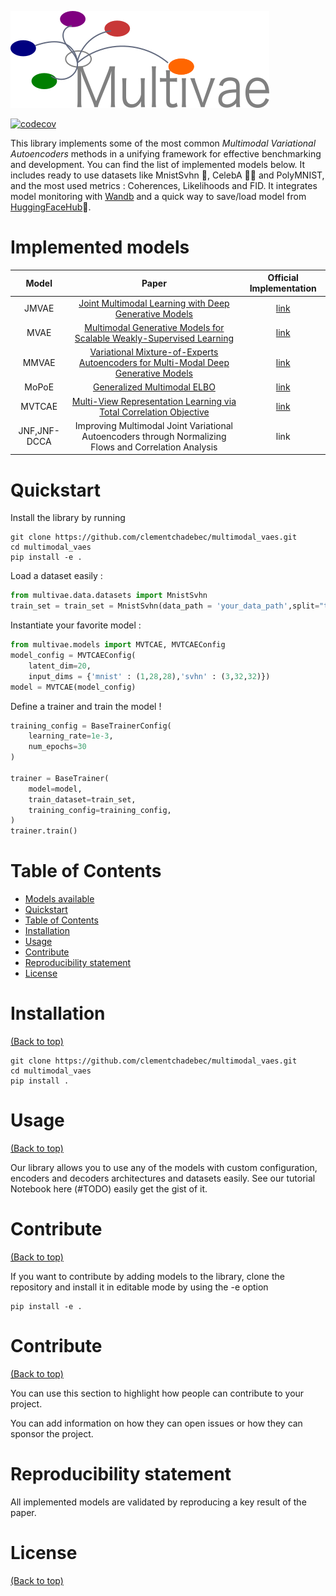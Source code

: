 ![logo](./static/multivae_logog.png)


<!-- Add buttons here -->
[![codecov](https://codecov.io/gh/clementchadebec/multimodal_vaes/branch/main/graph/badge.svg?token=0077GYjHKo)](https://codecov.io/gh/clementchadebec/multimodal_vaes)



<!-- Describe your project in brief -->

This library implements some of the most common *Multimodal Variational Autoencoders* methods in a unifying framework for effective benchmarking and development. You can find the list of implemented models below.
It includes ready to use datasets like MnistSvhn 🔢, CelebA 💁‍♀️ and PolyMNIST, 
and the most used metrics : Coherences, Likelihoods and FID. 
It integrates model monitoring with [Wandb](https://wandb.ai) and a quick way to save/load model from [HuggingFaceHub](https://huggingface.co/)🤗.


# Implemented models

|Model|Paper|Official Implementation|
|:---:|:----:|:---------------------:|
|JMVAE|[Joint Multimodal Learning with Deep Generative Models](https://arxiv.org/abs/1611.01891)|[link](https://github.com/masa-su/jmvae)|
|MVAE| [Multimodal Generative Models for Scalable Weakly-Supervised Learning](https://proceedings.neurips.cc/paper/2018/hash/1102a326d5f7c9e04fc3c89d0ede88c9-Abstract.html)|[link](https://github.com/mhw32/multimodal-vae-public)|
|MMVAE|[Variational Mixture-of-Experts Autoencoders for Multi-Modal Deep Generative Models](https://proceedings.neurips.cc/paper/2019/hash/0ae775a8cb3b499ad1fca944e6f5c836-Abstract.html)|[link](https://github.com/iffsid/mmvae)|
|MoPoE| [Generalized Multimodal ELBO](https://openreview.net/forum?id=5Y21V0RDBV)|[link](https://github.com/thomassutter/MoPoE)|
|MVTCAE | [Multi-View Representation Learning via Total Correlation Objective](https://proceedings.neurips.cc/paper/2021/hash/65a99bb7a3115fdede20da98b08a370f-Abstract.html)|[link](https://github.com/gr8joo/MVTCAE/)|
|JNF,JNF-DCCA| Improving Multimodal Joint Variational Autoencoders through Normalizing Flows and Correlation Analysis | link|

# Quickstart

<!-- Add a demo for your project -->
Install the library by running 
```shell
git clone https://github.com/clementchadebec/multimodal_vaes.git
cd multimodal_vaes
pip install -e .
```
Load a dataset easily :
```python
from multivae.data.datasets import MnistSvhn
train_set = train_set = MnistSvhn(data_path = 'your_data_path',split="train", download=True)

```
Instantiate your favorite model :
```python
from multivae.models import MVTCAE, MVTCAEConfig
model_config = MVTCAEConfig(
    latent_dim=20, 
    input_dims = {'mnist' : (1,28,28),'svhn' : (3,32,32)})
model = MVTCAE(model_config)

```
Define a trainer and train the model !
```python
training_config = BaseTrainerConfig(
    learning_rate=1e-3,
    num_epochs=30
)

trainer = BaseTrainer(
    model=model,
    train_dataset=train_set,
    training_config=training_config,
)
trainer.train()
```

# Table of Contents


- [Models available](#implemented-models)
- [Quickstart](#quickstart)
- [Table of Contents](#table-of-contents)
- [Installation](#installation)
- [Usage](#usage)
- [Contribute](#contribute)
- [Reproducibility statement](#reproducibility-statement)
- [License](#license)

# Installation
[(Back to top)](#table-of-contents)


```shell
git clone https://github.com/clementchadebec/multimodal_vaes.git
cd multimodal_vaes
pip install .
```

# Usage
[(Back to top)](#table-of-contents)

Our library allows you to use any of the models with custom configuration, encoders and decoders architectures and datasets easily. 
See our tutorial Notebook here (#TODO) easily get the gist of it. 

# Contribute
[(Back to top)](#table-of-contents)

If you want to contribute by adding models to the library, clone the repository and install it in editable mode by using the -e option
```shell
pip install -e .
```


# Contribute
[(Back to top)](#table-of-contents)

You can use this section to highlight how people can contribute to your project.

You can add information on how they can open issues or how they can sponsor the project.

# Reproducibility statement

All implemented models are validated by reproducing a key result of the paper. 

# License
[(Back to top)](#table-of-contents)

